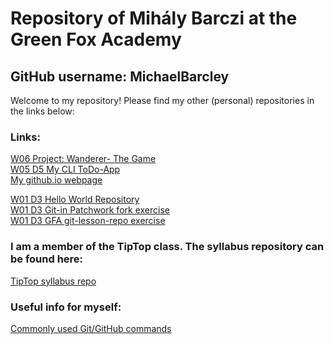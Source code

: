 ﻿# Repository of Mihály Barczi at the Green Fox Academy
## GitHub username: MichaelBarcley

Welcome to my repository! Please find my other (personal) repositories in the links below:

### Links:  
[W06 Project: Wanderer- The Game](https://github.com/MichaelBarcley/wanderer-java)  
[W05 D5 My CLI ToDo-App](https://github.com/MichaelBarcley/todo-app)  
[My github.io webpage](https://michaelbarcley.github.io/)  
  
[W01 D3 Hello World Repository](https://github.com/MichaelBarcley/hello-world)  
[W01 D3 Git-in Patchwork fork exercise](https://github.com/MichaelBarcley/patchwork)  
[W01 D3 GFA git-lesson-repo exercise](https://github.com/MichaelBarcley/git-lesson-repository)  

### I am a member of the TipTop class. The syllabus repository can be found here:  
[TipTop syllabus repo](https://github.com/green-fox-academy/tiptop-syllabus)  
  
### Useful info for myself:  
[Commonly used Git/GitHub commands](https://github.com/green-fox-academy/MichaelBarcley/blob/master/GitHub.md)  
